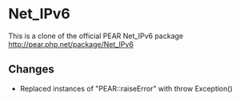 # Net_IPv6

This is a clone of the official PEAR Net_IPv6 package http://pear.php.net/package/Net_IPv6

## Changes
 - Replaced instances of "PEAR::raiseError" with throw Exception()
